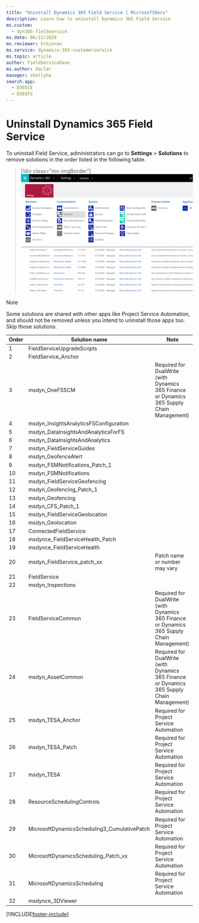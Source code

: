 ```yaml
---
title: "Uninstall Dynamics 365 Field Service | MicrosoftDocs"
description: Learn how to uninstall Dynamics 365 Field Service 
ms.custom: 
  - dyn365-fieldservice
ms.date: 06/11/2020
ms.reviewer: krbjoran
ms.service: dynamics-365-customerservice
ms.topic: article
author: FieldServiceDave
ms.author: daclar
manager: shellyha
search.app: 
  - D365CE
  - D365FS
---
```

# Uninstall Dynamics 365 Field Service

To uninstall Field Service, administrators can go to **Settings** > **Solutions** to remove solutions in the order listed in the following table.


> [!div class="mx-imgBorder"]
> ![Screenshot of Dynamics 365 admin settings, with attention to Solutions.](./media/admin-settings-solutions.png)

>[!Note]
> Some solutions are shared with other apps like Project Service Automation, and should not be removed unless you intend to uninstall those apps too. Skip those solutions.

| Order | Solution name                         | Note                                                      |
|-------|---------------------------------------|-----------------------------------------------------------|
| 1     | FieldServiceUpgradeScripts            |                                                           |
| 2     | FieldService_Anchor                   |                                                           |
| 3     | msdyn_OneFSSCM                        | Required for DualWrite (with Dynamics 365 Finance or Dynamics 365 Supply Chain Management)  |
| 4     | msdyn_InsightsAnalyticsFSConfiguration|                                                           |
| 5     | msdyn_DataInsightsAndAnalyticsForFS  |                                                           |
| 6     | msdyn_DataInsightsAndAnalytics       |                                                           |
| 7     | msdyn_FieldServiceGuides             |                                                           |
| 8     | msdyn_GeofenceAlert                  |                                                           |
| 9     | msdyn_FSMNotifications_Patch_1       |                                                           |
| 10    | msdyn_FSMNotifications               |                                                           |
| 11    | msdyn_FieldServiceGeofencing         |                                                           |
| 12    | msdyn_Geofencing_Patch_1             |                                                           |
| 13    | msdyn_Geofencing                     |                                                           |
| 14    | msdyn_CFS_Patch_1                    |                                                           |
| 15    | msdyn_FieldServiceGeolocation        |                                                           |
| 16    | msdyn_Geolocation                    |                                                           |
| 17    | ConnectedFieldService                |                                                           |
| 18    | msdynce_FieldServiceHealth_Patch     |                                                           |
| 19    | msdynce_FieldServiceHealth           |                                                           |
| 20    | msdyn_FieldService_patch_xx          | Patch name or number may vary                             |
| 21    | FieldService                         |                                                           |
| 22    | msdyn_Inspections                    |                                                           |
| 23    | FieldServiceCommon                   | Required for DualWrite (with Dynamics 365 Finance or Dynamics 365 Supply Chain Management)  |
| 24    | msdyn_AssetCommon                    | Required for DualWrite (with Dynamics 365 Finance or Dynamics 365 Supply Chain Management)              |
| 25    | msdyn_TESA_Anchor                    | Required for Project Service Automation       |
| 26    | msdyn_TESA_Patch                     | Required for Project Service Automation       |
| 27    | msdyn_TESA                           | Required for Project Service Automation       |
| 28    | ResourceSchedulingControls           | Required for Project Service Automation                   |
| 29    |	MicrosoftDynamicsScheduling3_CumulativePatch | Required for Project Service Automation           |
| 30    | MicrosoftDynamicsScheduling_Patch_xx | Required for Project Service Automation                   |
| 31    | MicrosoftDynamicsScheduling          | Required for Project Service Automation                   |
| 32    | msdynce_3DViewer                     |                                                           |


[!INCLUDE[footer-include](../includes/footer-banner.md)]
